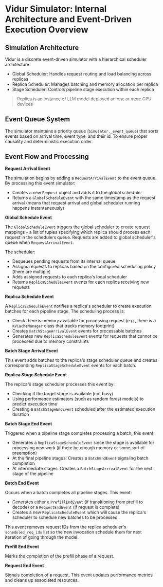 # Vidur Simulator: Internal Architecture and Event-Driven Execution Overview

## Simulation Architecture

Vidur is a discrete event-driven simulator with a hierarchical scheduler architecture:

* Global Scheduler: Handles request routing and load balancing across replicas
* Replica Scheduler: Manages batching and memory allocation per replica
* Stage Scheduler: Controls pipeline stage execution within each replica

> Replica is an instance of LLM model deployed on one or more GPU devices

## Event Queue System

The simulator maintains a priority queue (`Simulator._event_queue`) that
sorts events based on arrival time, event type, and their id. To ensure proper
causality and deterministic execution order.

## Event Flow and Processing

**Request Arrival Event**

The simulation begins by adding a `RequestArrivalEvent` to the event queue.
By processing this event simulator:

* Creates a new `Request` object and adds it to the global scheduler
* Returns a `GlobalScheduleEvent` with the same timestamp as the request arrival (means that request arrival and global scheduler running happens instantaneously)

**Global Schedule Event**

The `GlobalScheduleEvent` triggers the global scheduler to create request
mappings - a list of tuples specifying which replica should process each
request in the schedulers queue.  Requests are added to global scheduler's
queue when `RequestArrivalEvent`.

The scheduler:

* Dequeues pending requests from its internal queue
* Assigns requests to replicas based on the configured scheduling policy (there are multiple)
* Adds assigned requests to each replica's local scheduler
* Returns `ReplicaScheduleEvent` events for each replica receiving new requests

**Replica Schedule Event**

A `ReplicaScheduleEvent` notifies a replica's scheduler to create execution
batches for each pipeline stage. The scheduling process is:

* Check there is memory available for processing request (e.g., there is a `KVCacheManager` class that tracks memory footprint)
* Creates `BatchStageArrivalEvent` events for processable batches
* Generates new `ReplicaScheduleEvent` events for requests that cannot be processed due to memory constraints

**Batch Stage Arrival Event**

This event adds batches to the replica's stage scheduler queue and creates corresponding `ReplicaStageScheduleEvent` events for each batch.

**Replica Stage Schedule Event**

The replica's stage scheduler processes this event by:

* Checking if the target stage is available (not busy)
* Using performance estimators (such as random forest models) to predict execution time
* Creating a `BatchStageEndEvent` scheduled after the estimated execution duration

**Batch Stage End Event**

Triggered when a pipeline stage completes processing a batch, this event:

* Generates a `ReplicaStageScheduleEvent` since the stage is available for processing new work (if there be enough memory or some sort of preemption)
* At the final pipeline stages: Creates a `BatchEndEvent` signaling batch completion
* At intermediate stages: Creates a `BatchStageArrivalEvent` for the next stage of the pipeline

**Batch End Event**

Occurs when a batch completes all pipeline stages. This event:

* Generates either a `PrefillEndEvent` (if transitioning from prefill to decode) or a `RequestEndEvent` (if request is complete)
* Creates a new `ReplicaScheduleEvent` which will cause the replica's scheduler to schedule new batches to be processed

This event removes request IDs from the replica scheduler's `scheduled_req_ids`
list so the new invocation schedule them for next iteration of going through
the model.

**Prefill End Event**

Marks the completion of the prefill phase of a request.

**Request End Event**

Signals completion of a request. This event updates performance metrics and cleans up associated resources.

